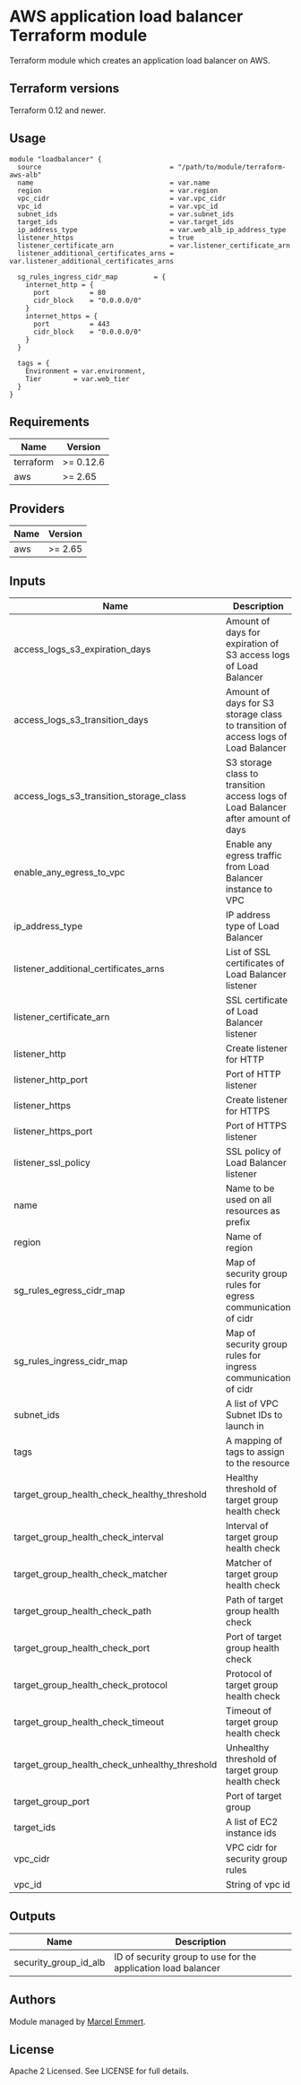 # AWS application load balancer Terraform module

Terraform module which creates an application load balancer on AWS.

## Terraform versions

Terraform 0.12 and newer. 

## Usage

```hcl
module "loadbalancer" {
  source                                = "/path/to/module/terraform-aws-alb"
  name                                  = var.name
  region                                = var.region
  vpc_cidr                              = var.vpc_cidr
  vpc_id                                = var.vpc_id
  subnet_ids                            = var.subnet_ids
  target_ids                            = var.target_ids
  ip_address_type                       = var.web_alb_ip_address_type
  listener_https                        = true
  listener_certificate_arn              = var.listener_certificate_arn
  listener_additional_certificates_arns = var.listener_additional_certificates_arns

  sg_rules_ingress_cidr_map         = {
    internet_http = {
      port          = 80
      cidr_block    = "0.0.0.0/0"
    }
    internet_https = {
      port          = 443
      cidr_block    = "0.0.0.0/0"
    }
  }

  tags = {
    Environment = var.environment,
    Tier        = var.web_tier
  }
}
```

## Requirements

| Name | Version |
|------|---------|
| terraform | >= 0.12.6 |
| aws | >= 2.65 |

## Providers

| Name | Version |
|------|---------|
| aws | >= 2.65 |

## Inputs

| Name | Description | Type | Default | Required |
|------|-------------|------|---------|:--------:|
| access\_logs\_s3\_expiration\_days | Amount of days for expiration of S3 access logs of Load Balancer | `number` | `90` | no |
| access\_logs\_s3\_transition\_days | Amount of days for S3 storage class to transition of access logs of Load Balancer | `number` | `30` | no |
| access\_logs\_s3\_transition\_storage\_class | S3 storage class to transition access logs of Load Balancer after amount of days | `string` | `"STANDARD_IA"` | no |
| enable\_any\_egress\_to\_vpc | Enable any egress traffic from Load Balancer instance to VPC | `bool` | `true` | no |
| ip\_address\_type | IP address type of Load Balancer | `string` | `"ipv4"` | no |
| listener\_additional\_certificates\_arns | List of SSL certificates of Load Balancer listener | `list(string)` | `[]` | no |
| listener\_certificate\_arn | SSL certificate of Load Balancer listener | `string` | `null` | no |
| listener\_http | Create listener for HTTP | `bool` | `true` | no |
| listener\_http\_port | Port of HTTP listener | `string` | `"80"` | no |
| listener\_https | Create listener for HTTPS | `bool` | `false` | no |
| listener\_https\_port | Port of HTTPS listener | `string` | `"443"` | no |
| listener\_ssl\_policy | SSL policy of Load Balancer listener | `string` | `"ELBSecurityPolicy-2016-08"` | no |
| name | Name to be used on all resources as prefix | `string` | n/a | yes |
| region | Name of region | `string` | n/a | yes |
| sg\_rules\_egress\_cidr\_map | Map of security group rules for egress communication of cidr | `map` | `{}` | no |
| sg\_rules\_ingress\_cidr\_map | Map of security group rules for ingress communication of cidr | `map` | `{}` | no |
| subnet\_ids | A list of VPC Subnet IDs to launch in | `list(string)` | `[]` | no |
| tags | A mapping of tags to assign to the resource | `map(string)` | `{}` | no |
| target\_group\_health\_check\_healthy\_threshold | Healthy threshold of target group health check | `string` | `"3"` | no |
| target\_group\_health\_check\_interval | Interval of target group health check | `string` | `"30"` | no |
| target\_group\_health\_check\_matcher | Matcher of target group health check | `string` | `"200"` | no |
| target\_group\_health\_check\_path | Path of target group health check | `string` | `"/"` | no |
| target\_group\_health\_check\_port | Port of target group health check | `string` | `"80"` | no |
| target\_group\_health\_check\_protocol | Protocol of target group health check | `string` | `"HTTP"` | no |
| target\_group\_health\_check\_timeout | Timeout of target group health check | `string` | `"5"` | no |
| target\_group\_health\_check\_unhealthy\_threshold | Unhealthy threshold of target group health check | `string` | `"2"` | no |
| target\_group\_port | Port of target group | `string` | `"80"` | no |
| target\_ids | A list of EC2 instance ids | `list(string)` | n/a | yes |
| vpc\_cidr | VPC cidr for security group rules | `string` | `"10.0.0.0/16"` | no |
| vpc\_id | String of vpc id | `string` | n/a | yes |

## Outputs

| Name | Description |
|------|-------------|
| security\_group\_id\_alb | ID of security group to use for the application load balancer |

## Authors

Module managed by [Marcel Emmert](https://github.com/echomike80).

## License

Apache 2 Licensed. See LICENSE for full details.
